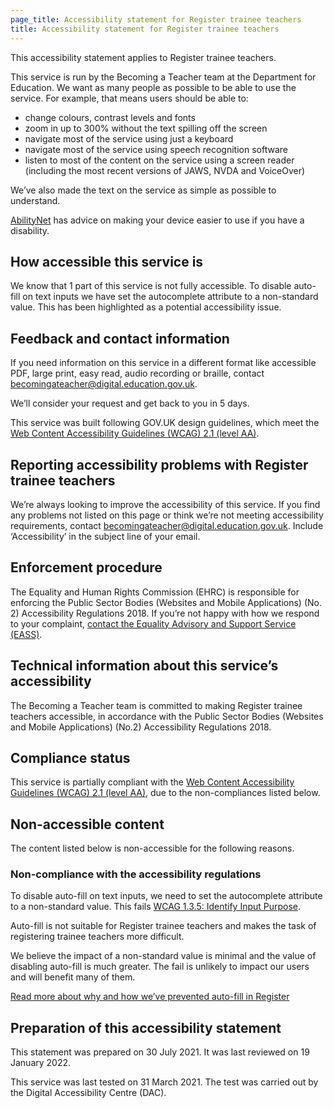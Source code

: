 ```yaml
---
page_title: Accessibility statement for Register trainee teachers
title: Accessibility statement for Register trainee teachers
---
```

<p class='govuk-body'>This accessibility statement applies to Register trainee teachers.</p>
<p class='govuk-body'>This service is run by the Becoming a Teacher team at the Department for Education. We want as many people as possible to be able to use the service. For example, that means users should be able to:</p>
<ul class='govuk-list govuk-list--bullet'>
  <li>change colours, contrast levels and fonts</li>
  <li>zoom in up to 300% without the text spilling off the screen</li>
  <li>navigate most of the service using just a keyboard</li>
  <li>navigate most of the service using speech recognition software</li>
  <li>listen to most of the content on the service using a screen reader (including the most recent versions of JAWS, NVDA and VoiceOver)</li>
</ul>
<p class='govuk-body'>We’ve also made the text on the service as simple as possible to understand.</p>
<p class='govuk-body'><a href='https://mcmw.abilitynet.org.uk/' class='govuk-link'>AbilityNet</a> has advice on making your device easier to use if you have a disability.</p>

<h2 class='govuk-heading-m'>How accessible this service is</h2>

<p class='govuk-body'>We know that 1 part of this service is not fully accessible. To disable auto-fill on text inputs we have set the autocomplete attribute to a non-standard value. This has been highlighted as a potential accessibility issue.</p>

<h2 class='govuk-heading-m'>Feedback and contact information</h2>

<p class='govuk-body'>If you need information on this service in a different format like accessible PDF, large print, easy read, audio recording or braille, contact <a class='govuk-link' href='mailto:becomingateacher@digital.education.gov.uk?subject=Accessibility%20issues%20'>becomingateacher@digital.education.gov.uk</a>.</p>
<p class='govuk-body'>We’ll consider your request and get back to you in 5 days.</p>
<p class='govuk-body'>This service was built following GOV.UK design guidelines, which meet the <a href='https://www.w3.org/TR/WCAG21/' class='govuk-link'>Web Content Accessibility Guidelines (WCAG) 2.1 (level AA)</a>.</p>

<h2 class='govuk-heading-m'>Reporting accessibility problems with Register trainee teachers</h2>

<p class='govuk-body govuk-!-margin-bottom-7'>We’re always looking to improve the accessibility of this service. If you find any problems not listed on this page or think we’re not meeting accessibility requirements, contact <a class='govuk-link' href='mailto:becomingateacher@digital.education.gov.uk?subject=Accessibility%20issues%20'>becomingateacher@digital.education.gov.uk</a>. Include ‘Accessibility’ in the subject line of your email.</p>

<h2 class='govuk-heading-m'>Enforcement procedure</h2>

<p class='govuk-body'>The Equality and Human Rights Commission (EHRC) is responsible for enforcing the Public Sector Bodies (Websites and Mobile Applications) (No. 2) Accessibility Regulations 2018. If you’re not happy with how we respond to your complaint, <a href='https://www.equalityadvisoryservice.com/' class='govuk-link'>contact the Equality Advisory and Support Service (EASS)</a>.</p>

<h2 class='govuk-heading-m'>Technical information about this service’s accessibility</h2>

<p class='govuk-body'>The Becoming a Teacher team is committed to making Register trainee teachers accessible, in accordance with the Public Sector Bodies (Websites and Mobile Applications) (No.2) Accessibility Regulations 2018.</p>

<h2 class='govuk-heading-m'>Compliance status</h2>

<p class='govuk-body'>This service is partially compliant with the <a href='https://www.w3.org/TR/WCAG21/' class='govuk-link'>Web Content Accessibility Guidelines (WCAG) 2.1 (level AA)</a>, due to the non-compliances listed below.</p>

<h2 class='govuk-heading-m'>Non-accessible content</h2>

<p class='govuk-body'>The content listed below is non-accessible for the following reasons.</p>

<h3 class='govuk-heading-s'>Non-compliance with the accessibility regulations</h3>

<p class='govuk-body'>To disable auto-fill on text inputs, we need to set the autocomplete attribute to a non-standard value. This fails <a href='https://www.w3.org/WAI/WCAG21/Understanding/identify-input-purpose.html' class='govuk-link'> WCAG 1.3.5: Identify Input Purpose</a>.</p>

<p class='govuk-body'>Auto-fill is not suitable for Register trainee teachers and makes the task of registering trainee teachers more difficult.</p>

<p class='govuk-body'>We believe the impact of a non-standard value is minimal and the value of disabling auto-fill is much greater. The fail is unlikely to impact our users and will benefit many of them.</p>

<p class='govuk-body'><a href='https://bat-design-history.netlify.app/register-trainee-teachers/preventing-browser-auto-fill/' class='govuk-link'>Read more about why and how we’ve prevented auto-fill in Register</a></p>


<h2 class='govuk-heading-m'>Preparation of this accessibility statement</h2>

<p class='govuk-body'>This statement was prepared on 30 July 2021. It was last reviewed on 19 January 2022.</p>

<p class='govuk-body'>This service was last tested on 31 March 2021. The test was carried out by the Digital Accessibility Centre (DAC).</p>

